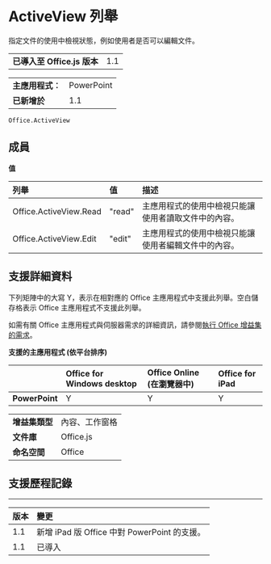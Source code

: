 
# <a name="activeview-enumeration"></a>ActiveView 列舉
指定文件的使用中檢視狀態，例如使用者是否可以編輯文件。

|||
|:-----|:-----|
|**已導入至 Office.js 版本**|1.1|

|||
|:-----|:-----|
|**主應用程式︰**|PowerPoint|
|**已新增於**|1.1|



```
Office.ActiveView
```


## <a name="members"></a>成員


**值**


|**列舉**|**值**|**描述**|
|:-----|:-----|:-----|
|Office.ActiveView.Read|"read"|主應用程式的使用中檢視只能讓使用者讀取文件中的內容。|
|Office.ActiveView.Edit|"edit"|主應用程式的使用中檢視只能讓使用者編輯文件中的內容。|

## <a name="support-details"></a>支援詳細資料


下列矩陣中的大寫 Y，表示在相對應的 Office 主應用程式中支援此列舉。空白儲存格表示 Office 主應用程式不支援此列舉。

如需有關 Office 主應用程式與伺服器需求的詳細資訊，請參閱[執行 Office 增益集的需求](../../docs/overview/requirements-for-running-office-add-ins.md)。


**支援的主應用程式 (依平台排序)**


||**Office for Windows desktop**|**Office Online (在瀏覽器中)**|**Office for iPad**|
|:-----|:-----|:-----|:-----|
|**PowerPoint**|Y|Y|Y|

|||
|:-----|:-----|
|**增益集類型**|內容、工作窗格|
|**文件庫**|Office.js|
|**命名空間**|Office|

## <a name="support-history"></a>支援歷程記錄



****


|**版本**|**變更**|
|:-----|:-----|
|1.1|新增 iPad 版 Office 中對 PowerPoint 的支援。|
|1.1|已導入|

